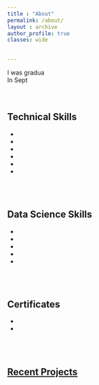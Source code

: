```yaml
---
title : "About" 
permalink: /about/
layout : archive
author_profile: true
classes: wide

    
---
```

<div style="text-align: justify">
I was gradua
<br>
In Sept
<br>


</div>

<br/>
<br/>


## Technical Skills
- 
- 
- 
-
- 
- 

<br/>
<br/>


## Data Science Skills
- 
- 
- 
- 
-


<br/>
<br/>

## Certificates
-
- 

<br/>
<br/>


## [ Recent Projects]()
